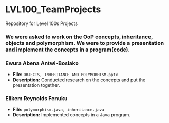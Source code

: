 # LVL100_TeamProjects
Repository for Level 100s Projects
### We were asked to work on the OoP concepts, inheritance, objects and polymorphism. We were to provide a presentation and implement the concepts in a program(code).
### Ewura Abena Antwi-Bosiako
- **File:** `OBJECTS, INHERITANCE AND POLYMORHISM.pptx`
- **Description:** Conducted research on the concepts and put the presentation together.

### Elikem Reynolds Fenuku
- **File:** `polymorphism.java, inheritance.java`
- **Description:** Implemented concepts in a Java program.